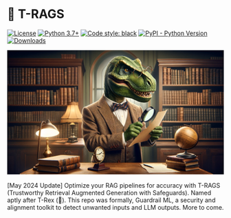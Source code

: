 # 🦖 T-RAGS
[![License](https://img.shields.io/badge/License-Apache_2.0-blue.svg)](https://opensource.org/licenses/Apache-2.0)
[![Python 3.7+](https://img.shields.io/badge/python-3.7+-blue.svg)](https://www.python.org/downloads/release/python-370/)
[![Code style: black](https://img.shields.io/badge/code%20style-black-000000.svg)](https://github.com/psf/black)
[![PyPI - Python Version](https://img.shields.io/pypi/v/llm-guard)](https://pypi.org/project/guardrail-ml)
[![Downloads](https://static.pepy.tech/badge/guardrail-ml)](https://pepy.tech/project/guardrail-ml)

![plot](./static/images/trex.png)


[May 2024 Update] Optimize your RAG pipelines for accuracy with T-RAGS (Trustworthy Retrieval Augmented Generation with Safeguards). Named aptly after T-Rex (🦖). This repo was formally, Guardrail ML, a security and alignment toolkit to detect unwanted inputs and LLM outputs. More to come.

